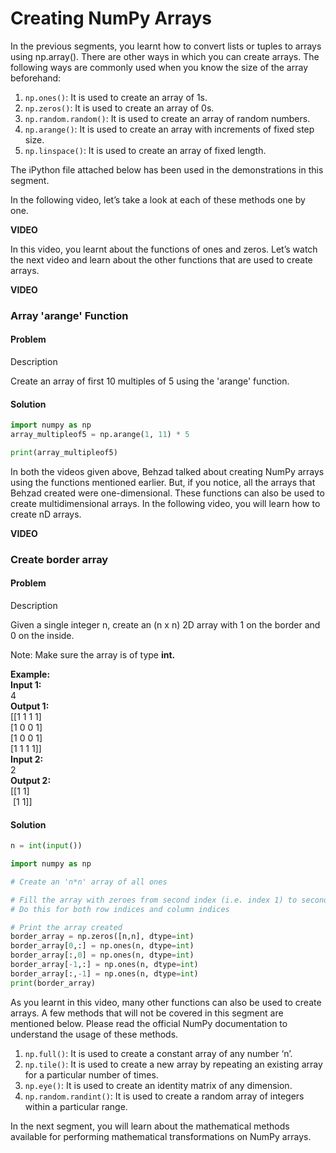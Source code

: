 # Creating NumPy Arrays

In the previous segments, you learnt how to convert lists or tuples to arrays using np.array(). There are other ways in which you can create arrays. The following ways are commonly used when you know the size of the array beforehand:

1. `np.ones()`: It is used to create an array of 1s.
2. `np.zeros()`: It is used to create an array of 0s.
3. `np.random.random()`: It is used to create an array of random numbers.
4. `np.arange()`: It is used to create an array with increments of fixed step size.
5. `np.linspace()`: It is used to create an array of fixed length.

The iPython file attached below has been used in the demonstrations in this segment.

In the following video, let’s take a look at each of these methods one by one.

**VIDEO**

In this video, you learnt about the functions of ones and zeros. Let’s watch the next video and learn about the other functions that are used to create arrays.

**VIDEO**

### Array 'arange' Function

#### Problem

Description

Create an array of first 10 multiples of 5 using the 'arange' function.

#### Solution

```python
import numpy as np
array_multipleof5 = np.arange(1, 11) * 5

print(array_multipleof5)
```

In both the videos given above, Behzad talked about creating NumPy arrays using the functions mentioned earlier. But, if you notice, all the arrays that Behzad created were one-dimensional. These functions can also be used to create multidimensional arrays. In the following video, you will learn how to create nD arrays.

**VIDEO**

### Create border array

#### Problem

Description

Given a single integer n, create an (n x n) 2D array with 1 on the border and 0 on the inside.  

Note: Make sure the array is of type **int.**  

**Example:  
Input 1:**  
4  
**Output 1:**  
[[1 1 1 1]  
[1 0 0 1]  
[1 0 0 1]  
[1 1 1 1]]  
**Input 2:**  
2  
**Output 2:**  
[[1 1]   
 [1 1]]

#### Solution

```python
n = int(input())

import numpy as np

# Create an 'n*n' array of all ones

# Fill the array with zeroes from second index (i.e. index 1) to second last index.
# Do this for both row indices and column indices

# Print the array created
border_array = np.zeros([n,n], dtype=int)
border_array[0,:] = np.ones(n, dtype=int)
border_array[:,0] = np.ones(n, dtype=int)
border_array[-1,:] = np.ones(n, dtype=int)
border_array[:,-1] = np.ones(n, dtype=int)
print(border_array) 
```

As you learnt in this video, many other functions can also be used to create arrays. A few methods that will not be covered in this segment are mentioned below. Please read the official NumPy documentation to understand the usage of these methods. 

1. `np.full()`: It is used to create a constant array of any number ‘n’.
2. `np.tile()`: It is used to create a new array by repeating an existing array for a particular number of times.
3. `np.eye()`: It is used to create an identity matrix of any dimension.
4. `np.random.randint()`: It is used to create a random array of integers within a particular range.

In the next segment, you will learn about the mathematical methods available for performing mathematical transformations on NumPy arrays.
